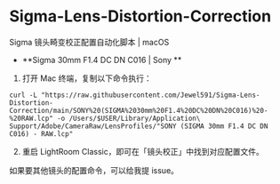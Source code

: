 # Sigma-Lens-Distortion-Correction

Sigma 镜头畸变校正配置自动化脚本 | macOS

- **Sigma 30mm F1.4 DC DN C016 | Sony ** 

1. 打开 Mac 终端，复制以下命令执行：
```
curl -L "https://raw.githubusercontent.com/Jewel591/Sigma-Lens-Distortion-Correction/main/SONY%20(SIGMA%2030mm%20F1.4%20DC%20DN%20C016)%20-%20RAW.lcp" -o /Users/$USER/Library/Application\ Support/Adobe/CameraRaw/LensProfiles/"SONY (SIGMA 30mm F1.4 DC DN C016) - RAW.lcp" 
```
2. 重启 LightRoom Classic，即可在「镜头校正」中找到对应配置文件。



如果要其他镜头的配置命令，可以给我提 issue。
